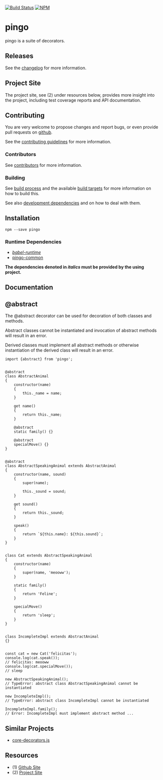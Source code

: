 [![Build Status](https://travis-ci.org/coldrye-es/pingo.svg?branch=master)](https://travis-ci.org/coldrye-es/pingo)
[![NPM](https://nodei.co/npm/pingo.png?mini=true)](https://nodei.co/npm/pingo/)

# pingo

pingo is a suite of decorators.


## Releases

See the [changelog](https://github.com/coldrye-es/pingo/blob/master/CHANGELOG.md) for more information.


## Project Site

The project site, see (2) under resources below, provides more insight into the project,
including test coverage reports and API documentation.


## Contributing

You are very welcome to propose changes and report bugs, or even provide pull
requests on [github](https://github.com/coldrye-es/pingo).

See the [contributing guidelines](https://github.com/coldrye-es/pingo/blob/master/CONTRIBUTING.md) for more information.


### Contributors

See [contributors](https://github.com/coldrye-es/pingo/graphs/contributors) for more information.


### Building

See [build process](https://github.com/coldrye-es/esmake#build-process) and the available [build targets](https://github.com/coldrye-es/esmake#makefilesoftwarein)
for more information on how to build this.

See also [development dependencies](https://github.com/coldrye-es/esmake#development-dependencies) and on how to deal with them.


## Installation

``npm --save pingo``


### Runtime Dependencies

 - _[babel-runtime](https://github.com/babel/babel)_
 - [pingo-common](https://github.com/coldrye-es/pingo-common)

**The dependencies denoted in _italics_ must be provided by the using project.**


## Documentation


## @abstract

The @abstract decorator can be used for decoration of both classes and methods.

Abstract classes cannot be instantiated and invocation of abstract methods will
result in an error.

Derived classes must implement all abstract methods or otherwise instantiation
of the derived class will result in an error.


```
import {abstract} from 'pingo';


@abstract
class AbstractAnimal
{
    constructor(name)
    {
        this._name = name;
    }

    get name()
    {
        return this._name;
    }

    @abstract
    static family() {}

    @abstract
    specialMove() {}
}


@abstract
class AbstractSpeakingAnimal extends AbstractAnimal
{
    constructor(name, sound)
    {
        super(name);
    
        this._sound = sound;
    }

    get sound()
    {
        return this._sound;
    }

    speak()
    {
        return `${this.name}: ${this.sound}`;
    }
}


class Cat extends AbstractSpeakingAnimal
{
    constructor(name)
    {
        super(name, 'meooww');
    }

    static family()
    {
        return 'Feline';
    }

    specialMove()
    {
        return 'sleep';
    }
}


class IncompleteImpl extends AbstractAnimal
{}


const cat = new Cat('felicitas');
console.log(cat.speak());
// felicitas: meooww
console.log(cat.specialMove());
// sleep

new AbstractSpeakingAnimal();
// TypeError: abstract class AbstractSpeakingAnimal cannot be instantiated

new IncompleteImpl();
// TypeError: abstract class IncompleteImpl cannot be instantiated

IncompleteImpl.family();
// Error: IncompleteImpl must implement abstract method ...
```


## Similar Projects

- [core-decorators.js](https://github.com/jayphelps/core-decorators.js)


## Resources

 - (1) [Github Site](https://github.com/coldrye-es/pingo)
 - (2) [Project Site](http://pingo.es.coldrye.eu)

